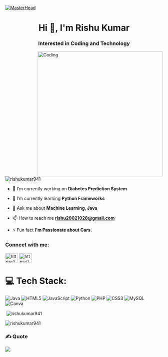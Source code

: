 [![MasterHead](https://firebasestorage.googleapis.com/v0/b/flexi-coding.appspot.com/o/dempgi7-520f8d5f-63d4-4453-8822-dbc149ae27f8.gif?alt=media&token=91c0c7b2-93c3-4029-b011-1a8703c5730d)](https://rishavchanda.io)


<h1 align="center">Hi 👋, I'm Rishu Kumar</h1>
<h3 align="center">Interested in Coding and Technology</h3>
<img align="right" alt="Coding" width="400" src="https://camo.githubusercontent.com/19db51af5f90f1b152bc0b9078f5fe97053955be5074f03f17019c70345bdcdb/68747470733a2f2f6d69726f2e6d656469756d2e636f6d2f6d61782f313336302f302a37513379765349765f7430696f4a2d5a2e676966">

<p align="left"> <img src="https://komarev.com/ghpvc/?username=rishukumar941&label=Profile%20views&color=0e75b6&style=flat" alt="rishukumar941" /> </p>

- 🔭 I’m currently working on **Diabetes Prediction System**

- 🌱 I’m currently learning **Python Frameworks**

- 💬 Ask me about **Machine Learning, Java**

- 📫 How to reach me **rishu20021028@gmail.com**

- ⚡ Fun fact **I'm Passionate about Cars.**

<h3 align="left">Connect with me:</h3>
<p align="left">
<a href="https://linkedin.com/in/https://www.linkedin.com/in/rishu-kumar-7139401b7/" target="blank"><img align="center" src="https://raw.githubusercontent.com/rahuldkjain/github-profile-readme-generator/master/src/images/icons/Social/linked-in-alt.svg" alt="https://www.linkedin.com/in/rishu-kumar-7139401b7/" height="30" width="40" /></a>
<a href="https://instagram.com/https://www.instagram.com/riishuu___?igsh=mxr3znryand0ng5pda==" target="blank"><img align="center" src="https://raw.githubusercontent.com/rahuldkjain/github-profile-readme-generator/master/src/images/icons/Social/instagram.svg" alt="https://www.instagram.com/riishuu___?igsh=mxr3znryand0ng5pda==" height="30" width="40" /></a>
</p>

# 💻 Tech Stack:
 ![Java](https://img.shields.io/badge/java-%23ED8B00.svg?style=for-the-badge&logo=java&logoColor=white) ![HTML5](https://img.shields.io/badge/html5-%23E34F26.svg?style=for-the-badge&logo=html5&logoColor=white) ![JavaScript](https://img.shields.io/badge/javascript-%23323330.svg?style=for-the-badge&logo=javascript&logoColor=%23F7DF1E) ![Python](https://img.shields.io/badge/python-3670A0?style=for-the-badge&logo=python&logoColor=ffdd54) ![PHP](https://img.shields.io/badge/php-%23777BB4.svg?style=for-the-badge&logo=php&logoColor=white) ![CSS3](https://img.shields.io/badge/css3-%231572B6.svg?style=for-the-badge&logo=css3&logoColor=white) ![MySQL](https://img.shields.io/badge/mysql-%2300f.svg?style=for-the-badge&logo=mysql&logoColor=white) ![Canva](https://img.shields.io/badge/Canva-%2300C4CC.svg?style=for-the-badge&logo=Canva&logoColor=white) 

<p>&nbsp;<img align="center" src="https://github-readme-stats.vercel.app/api?username=rishukumar941&show_icons=true&locale=en" alt="rishukumar941" /></p>

<p><img align="center" src="https://github-readme-streak-stats.herokuapp.com/?user=rishukumar941&" alt="rishukumar941" /></p>

### ✍️ Quote
![](https://quotes-github-readme.vercel.app/api?type=horizontal&theme=radical)

